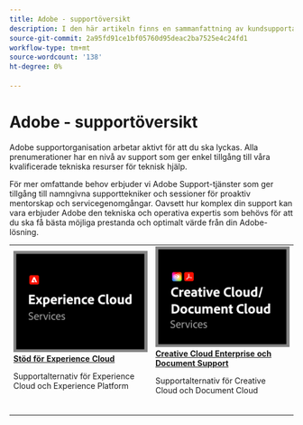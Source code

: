 ```yaml
---
title: Adobe - supportöversikt
description: I den här artikeln finns en sammanfattning av kundsupportalternativen för Adobe Experience Cloud, Adobe Document Cloud och Adobe Creative Cloud.
source-git-commit: 2a95fd91ce1bf05760d95deac2ba7525e4c24fd1
workflow-type: tm+mt
source-wordcount: '138'
ht-degree: 0%

---
```


# Adobe - supportöversikt

Adobe supportorganisation arbetar aktivt för att du ska lyckas. Alla prenumerationer har en nivå av support som ger enkel tillgång till våra kvalificerade tekniska resurser för teknisk hjälp.

För mer omfattande behov erbjuder vi Adobe Support-tjänster som ger tillgång till namngivna supporttekniker och sessioner för proaktiv mentorskap och servicegenomgångar. Oavsett hur komplex din support kan vara erbjuder Adobe den tekniska och operativa expertis som behövs för att du ska få bästa möjliga prestanda och optimalt värde från din Adobe-lösning.

<table style="table-layout:fixed">
<tr>
  <td>
    <a href="dx-overview.md">
    <img alt="DX-stöd" src="assets/ECthumbnail.png"/>
    </a>
    <div>
    <a href="dx-overview.md"><strong>Stöd för Experience Cloud</strong></a>
    </div>
    <p>Supportalternativ för Experience Cloud och Experience Platform</p>
    <br>
  </td>
  <td>
    <a href="dme-overview.md">
      <img alt="Företag" src="assets/CCDCThumbnail.png">
    </a>
    <div>
    <a href="dme-overview.md"><strong>Creative Cloud Enterprise och Document Support</strong></a>
    </div>
    <p>Supportalternativ för Creative Cloud och Document Cloud</p>
    <br>
  </td>
</tr>
</table>
